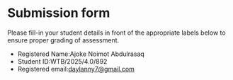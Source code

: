 # Submission form

Please fill-in your student details in front of the appropriate labels
below to ensure proper grading of assessment.

- Registered Name:Ajoke Noimot Abdulrasaq
- Student ID:WTB/2025/4.0/892
- Registered email:daylanny7@gmail.com
